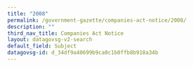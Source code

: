 ```yaml
---
title: "2008"
permalink: /government-gazette/companies-act-notice/2008/
description: ""
third_nav_title: Companies Act Notice
layout: datagovsg-v2-search
default_field: Subject
datagovsg-id: d_34df9a40699b9ca0c1b0ffb8b918a34b
---
```

